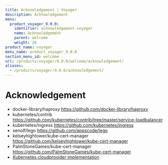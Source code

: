 ```yaml
---
title: Acknowledgement | Voyager
description: Acknowledgement
menu:
  product_voyager_9.0.0:
    identifier: acknowledgement-voyager
    name: Acknowledgement
    parent: welcome
    weight: 20
product_name: voyager
menu_name: product_voyager_9.0.0
section_menu_id: welcome
url: /products/voyager/9.0.0/welcome/acknowledgement/
aliases:
  - /products/voyager/9.0.0/acknowledgement/
---
```


# Acknowledgement

 - docker-library/haproxy https://github.com/docker-library/haproxy
 - kubernetes/contrib https://github.com/kubernetes/contrib/tree/master/service-loadbalancer
 - kubernetes/ingress https://github.com/kubernetes/ingress
 - xenolf/lego https://github.com/appscode/lego
 - kelseyhightower/kube-cert-manager https://github.com/kelseyhightower/kube-cert-manager
 - PalmStoneGames/kube-cert-manager https://github.com/PalmStoneGames/kube-cert-manager
 - [Kubernetes cloudprovider implementation](https://github.com/kubernetes/kubernetes/tree/master/pkg/cloudprovider)
